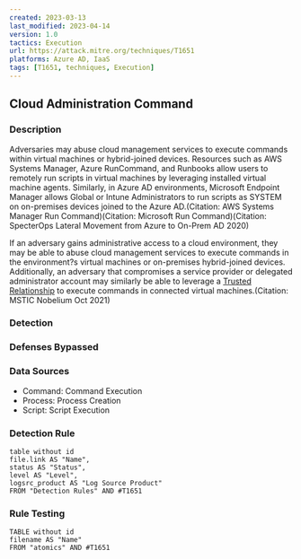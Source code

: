```yaml
---
created: 2023-03-13
last_modified: 2023-04-14
version: 1.0
tactics: Execution
url: https://attack.mitre.org/techniques/T1651
platforms: Azure AD, IaaS
tags: [T1651, techniques, Execution]
---
```


## Cloud Administration Command

### Description

Adversaries may abuse cloud management services to execute commands within virtual machines or hybrid-joined devices. Resources such as AWS Systems Manager, Azure RunCommand, and Runbooks allow users to remotely run scripts in virtual machines by leveraging installed virtual machine agents. Similarly, in Azure AD environments, Microsoft Endpoint Manager allows Global or Intune Administrators to run scripts as SYSTEM on on-premises devices joined to the Azure AD.(Citation: AWS Systems Manager Run Command)(Citation: Microsoft Run Command)(Citation: SpecterOps Lateral Movement from Azure to On-Prem AD 2020)

If an adversary gains administrative access to a cloud environment, they may be able to abuse cloud management services to execute commands in the environment?s virtual machines or on-premises hybrid-joined devices. Additionally, an adversary that compromises a service provider or delegated administrator account may similarly be able to leverage a [Trusted Relationship](https://attack.mitre.org/techniques/T1199) to execute commands in connected virtual machines.(Citation: MSTIC Nobelium Oct 2021)

### Detection



### Defenses Bypassed



### Data Sources

  - Command: Command Execution
  -  Process: Process Creation
  -  Script: Script Execution
### Detection Rule

```dataview
table without id
file.link AS "Name",
status AS "Status",
level AS "Level",
logsrc_product AS "Log Source Product"
FROM "Detection Rules" AND #T1651
```

### Rule Testing

```dataview
TABLE without id
filename AS "Name"
FROM "atomics" AND #T1651
```
